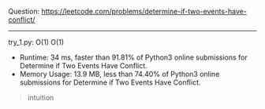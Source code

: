 Question: https://leetcode.com/problems/determine-if-two-events-have-conflict/

---

try_1.py: O(1) O(1)

* Runtime: 34 ms, faster than 91.81% of Python3 online submissions for Determine if Two Events Have Conflict.
* Memory Usage: 13.9 MB, less than 74.40% of Python3 online submissions for Determine if Two Events Have Conflict.

> intuition